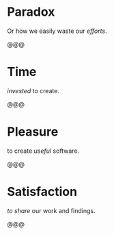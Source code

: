 # Paradox

Or how we easily waste our *efforts*.

@@@

# Time

*invested* to create.

@@@

# Pleasure

to create *useful* software.

@@@

# Satisfaction

*to share* our work and findings.

@@@

<!-- .slide: data-background="../chtijs/images/standards.png" -->
